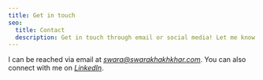 ```yaml
---
title: Get in touch
seo:
  title: Contact
  description: Get in touch through email or social media! Let me know how I can help.
---
```



I can be reached via email at [_swara@swarakhakhkhar.com_](mailto:swara@swarakhakhkhar.com). You can also connect with me on [_LinkedIn_](https://www.linkedin.com/in/swara-khakhkhar-195565260/). 